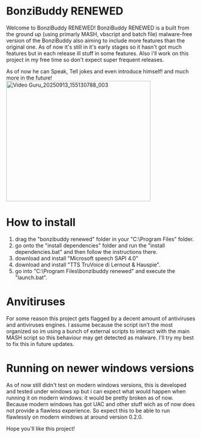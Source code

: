 # BonziBuddy RENEWED
Welcome to BonziBuddy RENEWED! BonziBuddy RENEWED is a built from the ground up (using primarly MASH, vbscript and batch file) malware-free version of the BonziBuddy also aiming to include more features than the original one. As of now it's still in it's early stages so it hasn't got much features but in each release ill stuff in some features. Also i'll work on this project in my free time so don't expect super frequent releases.

As of now he can Speak, Tell jokes and even introduce himself! and much more in the future!
<img width="384" height="320" alt="Video Guru_20250913_155130788_003" src="https://github.com/user-attachments/assets/7c8ae77f-52c5-49f2-bf54-b23cda3ff714" />

# How to install

1. drag the "bonzibuddy renewed" folder in your "C:\Program Files" folder.
2. go onto the "install dependencies" folder and run the "install dependencies.bat" and then follow the instructions there.
3. download and install "Microsoft speech SAPI 4.0"
4. download and install "TTS TruVoice di Lernout & Hauspie".
5. go into "C:\Program Files\bonzibuddy renewed" and execute the "launch.bat".

# Anvitiruses

For some reason this project gets flagged by a decent amount of antiviruses and antiviruses engines. I assume because the script isn't the most organized so im using a bunch of external scripts to interact with the main MASH script so this behaviour may get detected as malware. I'll try my best to fix this in future updates.

# Running on newer windows versions

As of now still didn't test on modern windows versions, this is developed and tested under windows xp but i can expect what would happen when running it on modern windows: it would be pretty broken as of now. Because modern windows has got UAC and other stuff wich as of now does not provide a flawless experience. So expect this to be able to run flawlessly on modern windows at around version 0.2.0.

Hope you'll like this project!
